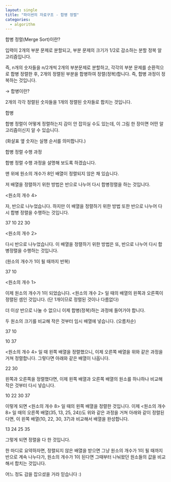 ```yaml
---
layout: single
title: "파이썬의 자료구조 - 합병 정렬"
categories:
  - algorithm
---
```


합병 정렬(Merge Sort)이란?

 

 

입력이 2개의 부분 문제로 분할되고, 부분 문제의 크기가 1/2로 감소하는 분할 정복 알고리즘입니다.

즉, n개의 숫자들을 n/2개씩 2개의 부분문제로 분할하고, 각각의 부분 문제를 순환적으로 합병 정렬한 후, 2개의 정렬된 부분을 합병하여 정렬(정복)합니다. 즉, 합병 과정이 정복하는 것입니다.

 

 

 

→ 합병이란?

2개의 각각 정렬된 숫자들을 1개의 정렬된 숫자들로 합치는 것입니다. 

 

 

 


합병
 

 

합병 정렬이 어떻게 정렬하는지 감이 안 잡히실 수도 있는데, 이 그림 한 장이면 어떤 알고리즘이신지 알 수 있습니다.

(화살표 옆 숫자는 실행 순서를 의미합니다.)

 

 

 


합병 정렬 수행 과정
 

합병 정렬 수행 과정을 설명해 보도록 하겠습니다.

 

맨 위에 원소의 개수가 8인 배열이 정렬되지 않은 채 있습니다.

저 배열을 정렬하기 위한 방법은 반으로 나누어 다시 합병정렬을 하는 것입니다.

 

 

<원소의 개수 4>

자, 반으로 나누었습니다. 하지만 이 배열을 정렬하기 위한 방법 또한 반으로 나누어 다시 합병 정렬을 수행하는 것입니다. 

 

37	10	22	30
 

<원소의 개수 2>

다시 반으로 나누었습니다. 이 배열을 정렬하기 위한 방법은 또, 반으로 나누어 다시 합병정렬을 수행하는 것입니다.

(원소의 개수가 1이 될 때까지 반복)

 

37	10
 

<원소의 개수 1>

이제 원소의 개수가 1이 되었습니다. <원소의 개수 2> 일 때의 배열의 왼쪽과 오른쪽이 정렬된 셈인 것입니다. (단 1개이므로 정렬된 것이나 다름없다)

더 이상 반으로 나눌 수 없으니 이제 합병(정복)하는 과정에 들어가야 합니다.

두 원소의 크기를 비교해 작은 것부터 임시 배열에 넣습니다. (오름차순)

 

37
10
 

10	37
 

 

<원소의 개수 4> 일 때 왼쪽 배열을 정렬했으니, 이제 오른쪽 배열을 위와 같은 과정을 거쳐 정렬합니다. 그렇다면 아래와 같은 배열이 나옵니다.

 

22	30
 

왼쪽과 오른쪽을 정렬했다면, 이제 왼쪽 배열과 오른쪽 배열의 원소를 하나하나 비교해 작은 것부터 다시 넣습니다.

 

10	22	30	37
 

이렇게 되면 <원소의 개수 8> 일 때의 왼쪽 배열을 정렬한 것입니다. 이제 <원소의 개수 8> 일 때의 오른쪽 배열(35, 13, 25, 24))도 위와 같은 과정을 거쳐 아래와 같이 정렬된다면, 이 왼쪽 배열(10, 22, 30, 37)과 비교해서 배열을 완성합니다.

 

13	24	25	35
 

 

그렇게 되면 정렬을 다 한 것입니다.

한 마디로 요약하자면, 정렬되지 않은 배열을 받으면 그냥 원소의 개수가 1이 될 때까지 반으로 계속 나누다가, 원소의 개수가 1이 된다면 그때부터 나눠왔던 원소들의 값을 비교해서 합치는 것입니다.

 

어느 정도 감을 잡으셨을 거라 믿습니다 :)
